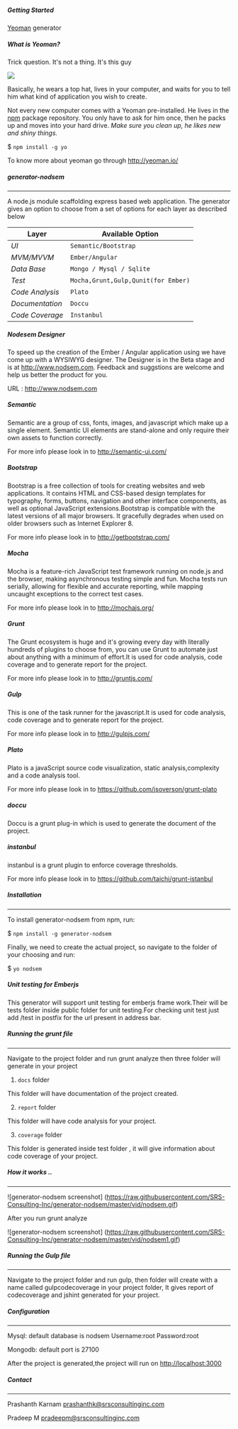 
##### Getting Started

 [Yeoman](http://yeoman.io) generator


##### What is Yeoman?

 
 Trick question. It's not a thing. It's this guy

![](http://i.imgur.com/JHaAlBJ.png)


 Basically, he wears a top hat, lives in your computer, and waits for you to tell him what kind of application you wish to create.


 Not every new computer comes with a Yeoman pre-installed. He lives in the [npm](https://npmjs.org) package repository. You only have to ask for him once, then he packs up and moves into your hard drive. *Make sure you clean up, he likes new and shiny things.*


 $ `npm install -g yo`


 
 To know more about yeoman go through http://yeoman.io/

 
##### generator-nodsem
* * *

 A node.js module scaffolding express based web application. The generator gives an option to choose from a set of options for each layer as described below

Layer | Available Option
--- | --- 
*UI* | `Semantic/Bootstrap`
*MVM/MVVM* | `Ember/Angular`
*Data Base* | `Mongo / Mysql / Sqlite`
*Test* | `Mocha,Grunt,Gulp,Qunit(for Ember)` 
*Code Analysis* | `Plato`
*Documentation* | `Doccu`
*Code Coverage* | `Instanbul`

##### Nodesem Designer

 To speed up the creation of the Ember / Angular application using we have come up with a WYSIWYG designer. The Designer is in the Beta stage and is at http://www.nodsem.com. Feedback and suggstions are welcome and help us better the product for you.
 
 URL : http://www.nodsem.com
 
##### Semantic


Semantic are a group of css, fonts, images, and javascript which make up a single element. Semantic UI elements are stand-alone and only require their own assets to function correctly.

 
For more info please look in to http://semantic-ui.com/

 
##### Bootstrap 


Bootstrap is a free collection of tools for creating websites and web applications. It contains HTML and CSS-based design templates for typography, forms, buttons, navigation and other interface components, as well as optional JavaScript extensions.Bootstrap is compatible with the latest versions of all major browsers. It gracefully degrades when used on older browsers such as Internet Explorer 8.


 For more info please look in to http://getbootstrap.com/

 
##### Mocha  

 
Mocha is a feature-rich JavaScript test framework running on node.js and the browser, making asynchronous testing simple and fun. Mocha tests run serially, allowing for flexible and accurate reporting, while mapping uncaught exceptions to the correct test cases.

 
 For more info please look in to http://mochajs.org/

 
##### Grunt


The Grunt ecosystem is huge and it's growing every day with literally hundreds of plugins to choose from, you can use Grunt to automate just about anything with a minimum of effort.It is used for code analysis, code coverage and to generate report for the project.

 
 For more info please look in to http://gruntjs.com/
 
 
##### Gulp
 
 
This is one of the task runner for the javascript.It is used for code analysis, code coverage and to generate report for the project.

 
 For more info please look in to http://gulpjs.com/

 
##### Plato 

 
 Plato is a javaScript source code visualization, static analysis,complexity and a code analysis tool.

 
 For more info please look in to https://github.com/jsoverson/grunt-plato

 
##### doccu 


 Doccu is a grunt plug-in which is used to generate the document of the project.


##### instanbul

 
 instanbul is a grunt plugin to enforce coverage thresholds.

 
 For more info please look in to https://github.com/taichi/grunt-istanbul 

 
##### Installation
* * *
 
 To install generator-nodsem from npm, run:

 
$ `npm install -g generator-nodsem`

 
Finally, we need to create the actual project, so navigate to the folder of your choosing and run:

 
$ `yo nodsem`

 
##### Unit testing for Emberjs

 
This generator will support unit testing for emberjs frame work.Their will be tests folder inside public folder for unit testing.For checking unit test just add /test in postfix for the url present in address bar.


##### Running the grunt file
* * *
 
Navigate to the project folder and run grunt analyze then three folder will generate in your project


 1. `docs` folder

 
This folder will have documentation of the project created.

 
 2. `report` folder


This folder will have code analysis for your project.

 
 3. `coverage` folder


This folder is generated inside test folder , it will give information about code coverage of your project.

##### How it works ..
* * *
![generator-nodsem screenshot]   (https://raw.githubusercontent.com/SRS-Consulting-Inc/generator-nodsem/master/vid/nodsem.gif)

After you run grunt analyze

![generator-nodsem screenshot] 
(https://raw.githubusercontent.com/SRS-Consulting-Inc/generator-nodsem/master/vid/nodsem1.gif)


##### Running the Gulp file
* * *
Navigate to the project folder and run gulp, then folder will create with a name called gulpcodecoverage in your project folder, It gives report of codecoverage and jshint generated for your project.

 
##### Configuration 
* * *

Mysql: default database is nodsem 
Username:root
Password:root
 
 
Mongodb: default port is 27100


After the project is generated,the project will run on [http://localhost:3000](http://localhost:3000)

##### Contact
* * *

Prashanth Karnam <prashanthk@srsconsultinginc.com>


Pradeep M <pradeepm@srsconsultinginc.com>
